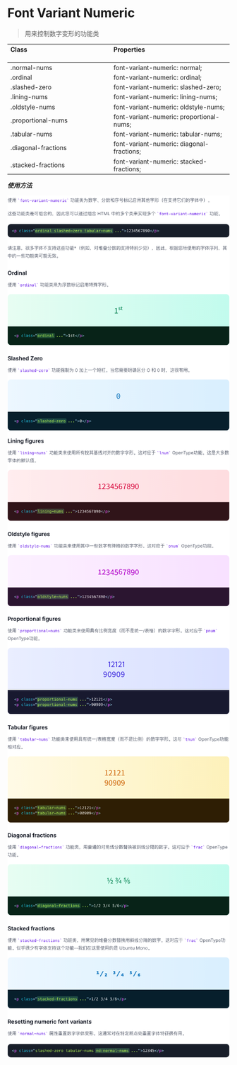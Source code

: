 # Font Variant Numeric

> 用来控制数字变形的功能类

| Class<img width=200/> | Properties<img width=200/> |
| :------ | :------ |
| .normal-nums | font-variant-numeric: normal; |
| .ordinal | font-variant-numeric: ordinal; |
| .slashed-zero | font-variant-numeric: slashed-zero; |
| .lining-nums | font-variant-numeric: lining-nums; |
| .oldstyle-nums | font-variant-numeric: oldstyle-nums; |
| .proportional-nums | font-variant-numeric: proportional-nums; |
| .tabular-nums | font-variant-numeric: tabular-nums; |
| .diagonal-fractions | font-variant-numeric: diagonal-fractions; |
| .stacked-fractions | font-variant-numeric: stacked-fractions; |

***使用方法***

<img src="../css/assets/7431617336770_.pic_hd.jpg">

<img src="../css/assets/7441617341987_.pic_hd.jpg">

<img src="../css/assets/7451617342056_.pic_hd.jpg">

<img src="../css/assets/7461617342142_.pic_hd.jpg">
